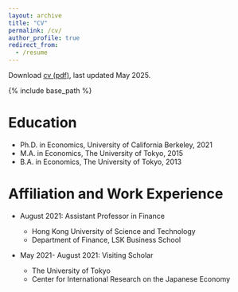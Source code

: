 ```yaml
---
layout: archive
title: "CV"
permalink: /cv/
author_profile: true
redirect_from:
  - /resume
---
```


Download <a href="https://jun19900505.github.io/assets/papers/CV.pdf" target="_blank"> cv (pdf)</a>, last updated May 2025.

{% include base_path %}

Education
======
* Ph.D. in Economics, University of California Berkeley, 2021
* M.A. in Economics, The University of Tokyo, 2015
* B.A. in Economics, The University of Tokyo, 2013

Affiliation and Work Experience
======
* August 2021: Assistant Professor in Finance
  * Hong Kong University of Science and Technology
  * Department of Finance, LSK Business School

* May 2021- August 2021: Visiting Scholar
  * The University of Tokyo
  * Center for International Research on the Japanese Economy

  

